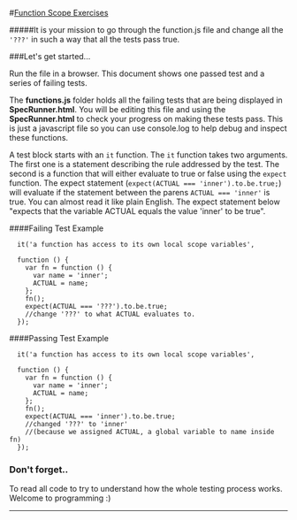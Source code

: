 #[Function Scope Exercises](id:xcredit)


#####It is your mission to go through the function.js file and change all the `'???'` in such a way that all the tests pass true. 

###Let's get started...

 
Run the  file in a browser. This document shows one passed test and a series of failing tests.

The **functions.js** folder holds all the failing tests that are being displayed in **SpecRunner.html**. You will be editing this file and using the **SpecRunner.html** to check your progress on making these tests pass. This is just a javascript file so you can use console.log to help debug and inspect these functions.

A test block starts with an `it` function. The `it` function takes two arguments. The first one is a statement describing the rule addressed by the test. The second is a function that will either evaluate to true or false using the `expect` function. The expect statement (`expect(ACTUAL === 'inner').to.be.true;`) will evaluate if the statement between the parens `ACTUAL === 'inner'` is true. You can almost read it like plain English. The expect statement below "expects that the variable ACTUAL equals the value 'inner' to be true".

####Failing Test Example

      it('a function has access to its own local scope variables', 
     
      function () {
        var fn = function () {
          var name = 'inner';
          ACTUAL = name;
        }; 
        fn();
        expect(ACTUAL === '???').to.be.true; 
        //change '???' to what ACTUAL evaluates to.
      });
      
####Passing Test Example

      it('a function has access to its own local scope variables', 
     
      function () {
        var fn = function () {
          var name = 'inner';
          ACTUAL = name;
        }; 
        fn();
        expect(ACTUAL === 'inner').to.be.true; 
        //changed '???' to 'inner' 
        //(because we assigned ACTUAL, a global variable to name inside fn)
      });
      
### Don't forget..
To read all code to try to understand how the whole testing process works. Welcome to programming :)

---
